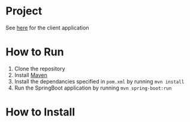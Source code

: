 # Project

See [here](https://github.com/CIS3296SoftwareDesignF21/rockon-mobile) for the client application

# How to Run

1. Clone the repository
2. Install [Maven](https://maven.apache.org/install.html)
3. Install the dependancies specified in `pom.xml` by running `mvn install`
4. Run the SpringBoot application by running `mvn spring-boot:run`

# How to Install


